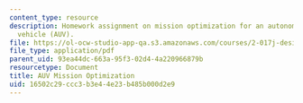 ```yaml
---
content_type: resource
description: Homework assignment on mission optimization for an autonomous underwater
  vehicle (AUV).
file: https://ol-ocw-studio-app-qa.s3.amazonaws.com/courses/2-017j-design-of-electromechanical-robotic-systems-fall-2009/16502c29ccc3b3e44e23b485b000d2e9_MIT2_017JF09_p24.pdf
file_type: application/pdf
parent_uid: 93ea44dc-663a-95f3-02d4-4a220966879b
resourcetype: Document
title: AUV Mission Optimization
uid: 16502c29-ccc3-b3e4-4e23-b485b000d2e9
---
```

